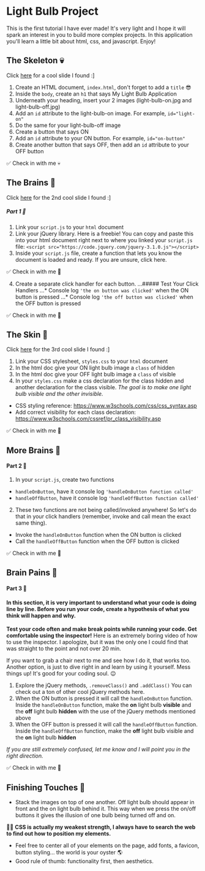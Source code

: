# Light Bulb Project
This is the first tutorial I have ever made! It's very light and I hope it will spark an interest in you to build more complex projects. In this application you'll learn a little bit about html, css, and javascript. Enjoy!

## The Skeleton 💀 
Click [here](https://cdn-images-1.medium.com/max/1600/1*nm0JcvKyANiyLONtE0K9Rg.png) for a cool slide I found :]


1. Create an HTML document, `index.html`, don't forget to add a `title` 😎
2. Inside the `body`, create an `h1` that says My Light Bulb Application 
3. Underneath your heading, insert your 2 images (light-bulb-on.jpg and light-bulb-off.jpg)
4. Add an `id` attribute to the light-bulb-on image. For example, `id="light-on"`
5. Do the same for your light-bulb-off image
6. Create a button that says ON
7. Add an `id` attribute to your ON button. For example, `id="on-button"`
8. Create another button that says OFF, then add an `id` attribute to your OFF button


✅ Check in with me 💀

## The Brains 🧠
Click [here](https://cdn-images-1.medium.com/max/1600/1*yXJWX1VfK1e3-lm43NJHhA.png) for the 2nd cool slide I found :]


##### Part 1 🚩
1. Link your `script.js` to your `html` document
2. Link your jQuery library. Here is a freebie! You can copy and paste this into your html document right next to where you linked your `script.js` file: `<script src="https://code.jquery.com/jquery-3.1.0.js"></script>`
3. Inside your `script.js` file, create a function that lets you know the document is loaded and ready. If you are unsure, click here. 

✅ Check in with me 🧠

4. Create a separate click handler for each button.
...##### Test Your Click Handlers
...* Console log `'the on button was clicked'` when the ON button is pressed
...* Console log `'the off button was clicked'` when the OFF button is pressed


✅ Check in with me 🧠

## The Skin 🧟
Click [here](https://cdn-images-1.medium.com/max/1600/1*_7xje-aNFRomqrScCrXpjw.png) for the 3rd cool slide I found :]


1. Link your CSS stylesheet, `styles.css` to your `html` document
2. In the html doc give your ON light bulb image a `class` of hidden
3. In the html doc give your OFF light bulb image a `class` of visible
4. In your `styles.css` make a css declaration for the class hidden and another declaration for the class visible. *The goal is to make one light bulb visible and the other invisible.*
* CSS styling reference: https://www.w3schools.com/css/css_syntax.asp
* Add correct visibility for each class declaration: https://www.w3schools.com/cssref/pr_class_visibility.asp


✅ Check in with me 🧟

## More Brains 🧠
#### Part 2 🚩
1. In your `script.js`, create two functions
* `handleOnButton`, have it console log `'handleOnButton function called'`
* `handleOffButton`, have it console log `'handleOffButton function called'`
2. These two functions are not being called/invoked anywhere! So let's do that in your click handlers (remember, invoke and call mean the exact same thing).
* Invoke the `handleOnButton` function when the ON button is clicked
* Call the `handleOffButton` function when the OFF button is clicked


✅ Check in with me 🧠

## Brain Pains 🤯
#### Part 3 🚩
#### In this section, it is very important to understand what your code is doing line by line. Before you run your code, create a hypothesis of what you think will happen and why. 


**Test your code often and make break points while running your code. Get comfortable using the inspector!** Here is an extremely boring video of how to use the inspector. I apologize, but it was the only one I could find that was straight to the point and not over 20 min. 


If you want to grab a chair next to me and see how I do it, that works too. Another option, is just to dive right in and learn by using it yourself. Mess things up! It's good for your coding soul. 😉


1. Explore the jQuery methods, `.removeClass()` and `.addClass()`
You can check out a ton of other cool jQuery methods here. 
2. When the ON button is pressed it will call the `handleOnButton` function. Inside the `handleOnButton` function, make the **on** light bulb **visible** and the **off** light bulb **hidden** with the use of the jQuery methods mentioned above
3. When the OFF button is pressed it will call the `handleOffButton` function. Inside the `handleOffButton` function, make the **off** light bulb visible and the **on** light bulb **hidden**

*If you are still extremely confused, let me know and I will point you in the right direction.*


✅ Check in with me 🤯

## Finishing Touches 🎨
* Stack the images on top of one another. Off light bulb should appear in front and the on light bulb behind it. This way when we press the on/off buttons it gives the illusion of one bulb being turned off and on. 

💁🏻‍ **CSS is actually my weakest strength, I always have to search the web to find out how to position my elements.**
* Feel free to center all of your elements on the page, add fonts, a favicon, button styling... the world is your oyster 🌎
* Good rule of thumb: functionality first, then aesthetics. 